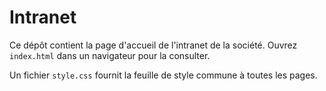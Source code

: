 # Intranet

Ce dépôt contient la page d'accueil de l'intranet de la société.
Ouvrez `index.html` dans un navigateur pour la consulter.

Un fichier `style.css` fournit la feuille de style commune à toutes les pages.
